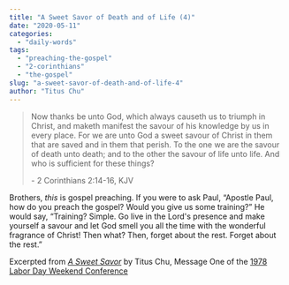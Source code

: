 ```yaml
---
title: "A Sweet Savor of Death and of Life (4)"
date: "2020-05-11"
categories: 
  - "daily-words"
tags: 
  - "preaching-the-gospel"
  - "2-corinthians"
  - "the-gospel"
slug: "a-sweet-savor-of-death-and-of-life-4"
author: "Titus Chu"
---
```


> Now thanks be unto God, which always causeth us to triumph in Christ, and maketh manifest the savour of his knowledge by us in every place. For we are unto God a sweet savour of Christ in them that are saved and in them that perish. To the one we are the savour of death unto death; and to the other the savour of life unto life. And who is sufficient for these things?
> 
> \- 2 Corinthians 2:14-16, KJV

Brothers, _this_ is gospel preaching. If you were to ask Paul, “Apostle Paul, how do you preach the gospel? Would you give us some training?” He would say, “Training? Simple. Go live in the Lord's presence and make yourself a savour and let God smell you all the time with the wonderful fragrance of Christ! Then what? Then, forget about the rest. Forget about the rest.”

Excerpted from _[A Sweet Savor](https://www.asweetsavor.org/a-sweet-savor/)_ by Titus Chu, Message One of the [1978 Labor Day Weekend Conference](https://www.asweetsavor.org/1978-labor-day-weekend-conference/)
